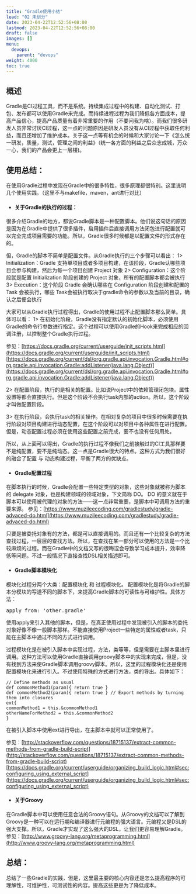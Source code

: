 ```yaml
---
title: "Gradle使用小结"
lead: "02 未划分"
date: 2023-04-22T12:52:56+08:00
lastmod: 2023-04-22T12:52:56+08:00
draft: false
images: []
menu:
  devops:
    parent: "devops"
weight: 4000
toc: true
---
```


## 概述
Gradle是CI过程工具，而不是系统。持续集成过程中的构建、自动化测试、打包、发布都可以使用Gradle来完成。而持续进程过程为我们降低各方面成本，提高产品信心，提高产品质量有着非常重要的作用（不要问我为啥）。而我们很多研发人员非常讨厌CI过程，这一点的问题原因是研发人员没有从CI过程中获取任何利益，而且还增加了维护成本。关于这一点等有机会的时候和大家讨论一下《怎么统一研发，质量，测试，管理之间的利益》（统一各方面的利益之后众志成城，万众一心，我们的产品会更上一层楼)。

## 使用总结：
在使用Gradle过程中发现在Gradle中的很多特性，很多原理都很特别。这里说明几个使用实践。（这里不与makefile，maven，ant进行对比）

* #### 关于Gradle的执行的过程：
很多介绍Gradle的地方，都说Gradle脚本是一种配置脚本。他们说这句话的原因是因为在Gradle中提供了很多插件，启用插件后直接调用方法闭包进行配置就可以完全完成项目需要的功能。所以，Gradle很多时候都是以配置文件的形式存在的。

但，Gradle的脚本不简单是配置文件。从Gradle执行的三个步骤可以看出：
1> Initialization：Gradle 支持单项目或者多项目构建，在该阶段，Gradle认哪些项目会参与构建，然后为每一个项目创建 Project 对象
2> Configuration：这个阶段就是配置 Initialization 阶段创建的 Project 对象，所有的配置脚本都会被执行
3> Execution：这个阶段 Gradle 会确认哪些在 Configuration 阶段创建和配置的 Task 会被执行，哪些 Task会被执行取决于gradle命令的参数以及当前的目录，确认之后便会执行

大家可以从Gradle执行过程得出，Gradle的使用过程不止配置脚本那么简单。具体可以看：
1> 在初始化阶段，Gradle没有指定默认的初始化脚本，必须使用Gradle的命令行参数进行指定。这个过程可以使用Gradle的Hook来完成相应的回调注册，以控制整个Gradle执行过程。

参见：[https://docs.gradle.org/current/userguide/init_scripts.html](https://docs.gradle.org/current/userguide/init_scripts.html)
[https://docs.gradle.org/current/dsl/org.gradle.api.invocation.Gradle.html#org.gradle.api.invocation.Gradle:addListener(java.lang.Object)](https://docs.gradle.org/current/dsl/org.gradle.api.invocation.Gradle.html#org.gradle.api.invocation.Gradle:addListener(java.lang.Object))

2> 在配置阶段，执行的是相关的配置。比如说Project中的依赖管理闭包块。属性设置等都会直接执行。但是这个阶段不会执行task内部的action。所以，这个阶段才叫做配置阶段。

3> 在执行阶段，会执行task的相关操作。在相对复杂的项目中很多时候需要在执行阶段对项目构建进行动态配置，在这个阶段可以对项目中各种属性在进行配置。但是，动态配置过程必须在使用这些配置之前完成，要不也没有任何用处。

所以，从上面可以得出，Gradle的执行过程不像我们之前接触过的CI工具那样要不是纯配置，要不是纯动态。这一点是Gradle很大的特点。这种方式为我们很好的融合了配置 与 动态构建过程，平衡了两方的优缺点。

* #### Gradle配置过程
在脚本执行的时候，Gradle会配置一些特定类型的对象，这些对象就被称为脚本的 delegate 对象，也是构建领域的领域对象，下文简称 DO。
DO 的意义就在于脚本可以使用被代理的对象的方法——这一点非常重要，是脚本中可调用方法的重要来源。
参见：[https://www.muzileecoding.com/gradlestudy/gradle-advaced-do.html](https://www.muzileecoding.com/gradlestudy/gradle-advaced-do.html)

只要是被委托对象有的方法，都是可以直接调用的。而且还有一个比较复杂的方法查找过程，一层层的查找方法。所以，在查找在某一部分可以使用的方法是一个比较麻烦的过程。而在Gradle中的文档又写的很晦涩会导致学习成本提升，效率降低等问题。不过一般情况下直接查找DSL相关描述即可。

* #### Gradle脚本模块化
模块化过程分两个大类：配置模块化 和 过程模块化。
配置模块化是将Gradle的脚本分模块的写道不同的脚本下，来提高Gradle脚本的可读性与可维护性。具体方法：

<pre>apply from: 'other.gradle'</pre>

使用apply来引入其他的脚本，但是，在真正使用过程中发现被引入的脚本的委托对象好像不像一般脚本那样。不能直接使用Project一些特定的属性或者task，只能在主脚本中通过不同的方式进行调用。

过程模块化是在被引入脚本中实现过程，方法，类等等，但是需要在主脚本里进行调用。这种方法可以使用Gradle直接调用groovy脚本中的实现来完成，但是，没有找到方法来使Gradle脚本调用groovy脚本。所以，这里的过程模块化还是使用配置模块化来进行引入。不过使用特殊的方式进行方法，类的导出。具体如下：

```
// Define methods as usual
def commonMethod1(param){ return true }
def commonMethod2(param){ return true } // Export methods by turning them into closures
ext{
commonMethod1 = this.&commonMethod1
otherNameForMethod2 = this.&commonMethod2
}
```

在被引入脚本中使用ext进行导出，在主脚本中就可以正常使用了。

参见：[http://stackoverflow.com/questions/18715137/extract-common-methods-from-gradle-build-script](http://stackoverflow.com/questions/18715137/extract-common-methods-from-gradle-build-script)
[https://docs.gradle.org/current/userguide/organizing_build_logic.html#sec:configuring_using_external_script](https://docs.gradle.org/current/userguide/organizing_build_logic.html#sec:configuring_using_external_script)

* #### 关于Groovy
在Gradle脚本中可以使用任意合法的Groovy语句。从Groovy的文档可以了解到Groovy是一种可以在运行期和编译器进行元编程的强大语言。元编程又是DSL的强大支撑。所以，Gradle才实现了这么强大的DSL，让我们更容易理解Gradle。
参见：[http://www.groovy-lang.org/metaprogramming.html](http://www.groovy-lang.org/metaprogramming.html)

## 总结：
总结了一些Gradle的实践，但是，这里最主要的核心内容还是怎么提高程序的可理解性，可维护性，可测试性的内容。提高这些更是为了降低成本。
